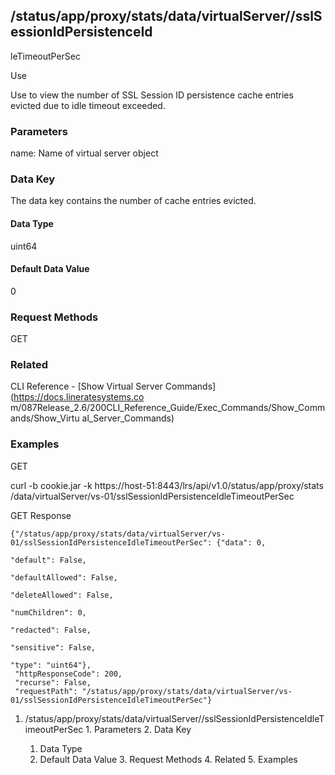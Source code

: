 ## /status/app/proxy/stats/data/virtualServer/<name>/sslSessionIdPersistenceId
leTimeoutPerSec

Use

Use to view the number of SSL Session ID persistence cache entries evicted due
to idle timeout exceeded.

### Parameters

name: Name of virtual server object

### Data Key

The data key contains the number of cache entries evicted.

#### Data Type

uint64

#### Default Data Value

0

### Request Methods

GET

### Related

CLI Reference - [Show Virtual Server Commands](https://docs.lineratesystems.co
m/087Release_2.6/200CLI_Reference_Guide/Exec_Commands/Show_Commands/Show_Virtu
al_Server_Commands)

### Examples

GET

curl -b cookie.jar -k https://host-51:8443/lrs/api/v1.0/status/app/proxy/stats
/data/virtualServer/vs-01/sslSessionIdPersistenceIdleTimeoutPerSec

GET Response

    
    {"/status/app/proxy/stats/data/virtualServer/vs-01/sslSessionIdPersistenceIdleTimeoutPerSec": {"data": 0,
                                                                                                    "default": False,
                                                                                                    "defaultAllowed": False,
                                                                                                    "deleteAllowed": False,
                                                                                                    "numChildren": 0,
                                                                                                    "redacted": False,
                                                                                                    "sensitive": False,
                                                                                                    "type": "uint64"},
     "httpResponseCode": 200,
     "recurse": False,
     "requestPath": "/status/app/proxy/stats/data/virtualServer/vs-01/sslSessionIdPersistenceIdleTimeoutPerSec"}
    

  1. /status/app/proxy/stats/data/virtualServer/<name>/sslSessionIdPersistenceIdleTimeoutPerSec
    1. Parameters
    2. Data Key
      1. Data Type
      2. Default Data Value
    3. Request Methods
    4. Related
    5. Examples

